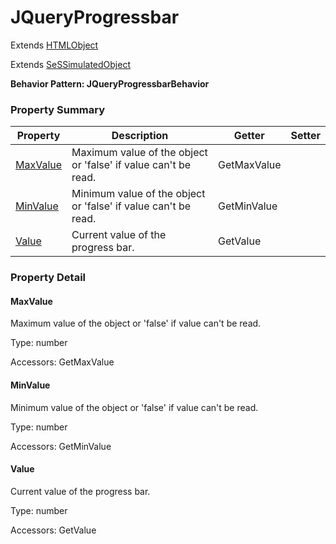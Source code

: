 # JQueryProgressbar

Extends [HTMLObject](HTMLObject.md)

Extends [SeSSimulatedObject](SeSSimulatedObject.md)





**Behavior Pattern: JQueryProgressbarBehavior**


<!-- ============================== property summary ========================== -->

	

### Property Summary

| **Property** | **Description** | **Getter** | **Setter** |
| ------------ | --------------- | ---------- | ---------- |
| [MaxValue](#MaxValue) | Maximum value of the object or 'false' if value can't be read. | GetMaxValue |  |
| [MinValue](#MinValue) | Minimum value of the object or 'false' if value can't be read. | GetMinValue |  |
| [Value](#Value) | Current value of the progress bar. | GetValue |  |



	
<!-- ============================== action summary ========================== -->


<!-- ============================== property detail ========================== -->
	
### Property Detail
		
<a name="MaxValue"></a>
#### MaxValue


Maximum value of the object or 'false' if value can't be read.

			
	
			
Type: number
			
			
Accessors: GetMaxValue
			
		
<a name="MinValue"></a>
#### MinValue


Minimum value of the object or 'false' if value can't be read.

			
	
			
Type: number
			
			
Accessors: GetMinValue
			
		
<a name="Value"></a>
#### Value


Current value of the progress bar.

			
	
			
Type: number
			
			
Accessors: GetValue
			
		
	
	
<!-- ============================== action detail ========================== -->
		

